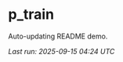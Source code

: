 # p_train

Auto-updating README demo.

<!--START_SECTION:status-->
_Last run: 2025-09-15 04:24 UTC_
<!--END_SECTION:status-->















































































































































































































































































































































































































































































































































































































